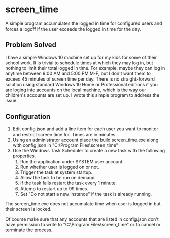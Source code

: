 # screen_time

A simple program accumulates the logged in time for configured users and forces a logoff if the user exceeds the logged in time for the day.

## Problem Solved
I have a simple Windows 10 machine set up for my kids for some of their school work.  It is trivial to schedule times at which they may log in, but nothing to limit their total logged in time.  For example, maybe they can log in anytime between 9:00 AM and 5:00 PM M-F, but I don't want them to exceed 45 minutes of screen time per day.  There is no straight-forward solution using standard Windows 10 Home or Professional editions if you are loging into accounts on the local machine, which is the way our children's accounts are set up.  I wrote this simple program to address the issue.

## Configuration
1. Edit config.json and add a line item for each user you want to monitor and restrict screen time for.  Times are in minutes.
2. Using an administrator account place the build screen_time.exe along with config.json in "C:\Program Files\screen_time\" 
3. Use the Windows Task Scheduler to create a new task with the following properties.
    1. Run the application under SYSTEM user account.
    2. Run whether user is logged on or not.
    3. Trigger the task at system startup.
    4. Allow the task to be run on demand.
    5. If the task fails restart the task every 1 minute.
    6. Attemp to restart up to 99 times.
    7. Set "Do not start a new instance" if the task is already running.

The screen_time.exe does not accumulate time when user is logged in but their screen is locked.

Of course make sure that any accounts that are listed in config.json don't have permission to write to "C:\Program Files\screen_time\" or to cancel or terminate the process.
